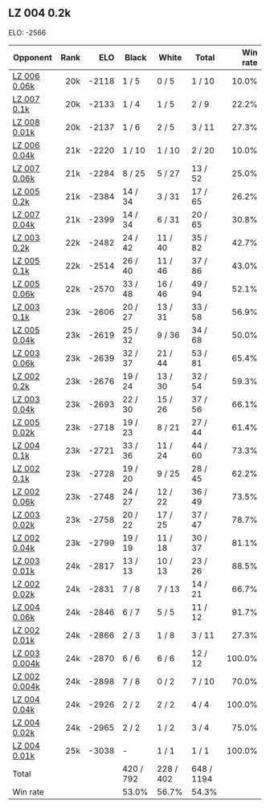 ## LZ 004 0.2k ##

ELO: -2566

Opponent | Rank | ELO | Black | White | Total | Win rate
---------|-----:|----:|-------|-------|-------|-------:
[LZ 006 0.06k](LZ%20006%200.06k.md) | 20k | -2118 | 1 / 5 | 0 / 5 | 1 / 10 | 10.0%
[LZ 007 0.1k](LZ%20007%200.1k.md) | 20k | -2133 | 1 / 4 | 1 / 5 | 2 / 9 | 22.2%
[LZ 008 0.01k](LZ%20008%200.01k.md) | 20k | -2137 | 1 / 6 | 2 / 5 | 3 / 11 | 27.3%
[LZ 006 0.04k](LZ%20006%200.04k.md) | 21k | -2220 | 1 / 10 | 1 / 10 | 2 / 20 | 10.0%
[LZ 007 0.06k](LZ%20007%200.06k.md) | 21k | -2284 | 8 / 25 | 5 / 27 | 13 / 52 | 25.0%
[LZ 005 0.2k](LZ%20005%200.2k.md) | 21k | -2384 | 14 / 34 | 3 / 31 | 17 / 65 | 26.2%
[LZ 007 0.04k](LZ%20007%200.04k.md) | 21k | -2399 | 14 / 34 | 6 / 31 | 20 / 65 | 30.8%
[LZ 003 0.2k](LZ%20003%200.2k.md) | 22k | -2482 | 24 / 42 | 11 / 40 | 35 / 82 | 42.7%
[LZ 005 0.1k](LZ%20005%200.1k.md) | 22k | -2514 | 26 / 40 | 11 / 46 | 37 / 86 | 43.0%
[LZ 005 0.06k](LZ%20005%200.06k.md) | 22k | -2570 | 33 / 48 | 16 / 46 | 49 / 94 | 52.1%
[LZ 003 0.1k](LZ%20003%200.1k.md) | 23k | -2606 | 20 / 27 | 13 / 31 | 33 / 58 | 56.9%
[LZ 005 0.04k](LZ%20005%200.04k.md) | 23k | -2619 | 25 / 32 | 9 / 36 | 34 / 68 | 50.0%
[LZ 003 0.06k](LZ%20003%200.06k.md) | 23k | -2639 | 32 / 37 | 21 / 44 | 53 / 81 | 65.4%
[LZ 002 0.2k](LZ%20002%200.2k.md) | 23k | -2676 | 19 / 24 | 13 / 30 | 32 / 54 | 59.3%
[LZ 003 0.04k](LZ%20003%200.04k.md) | 23k | -2693 | 22 / 30 | 15 / 26 | 37 / 56 | 66.1%
[LZ 005 0.02k](LZ%20005%200.02k.md) | 23k | -2718 | 19 / 23 | 8 / 21 | 27 / 44 | 61.4%
[LZ 004 0.1k](LZ%20004%200.1k.md) | 23k | -2721 | 33 / 36 | 11 / 24 | 44 / 60 | 73.3%
[LZ 002 0.1k](LZ%20002%200.1k.md) | 23k | -2728 | 19 / 20 | 9 / 25 | 28 / 45 | 62.2%
[LZ 002 0.06k](LZ%20002%200.06k.md) | 23k | -2748 | 24 / 27 | 12 / 22 | 36 / 49 | 73.5%
[LZ 003 0.02k](LZ%20003%200.02k.md) | 23k | -2758 | 20 / 22 | 17 / 25 | 37 / 47 | 78.7%
[LZ 002 0.04k](LZ%20002%200.04k.md) | 23k | -2799 | 19 / 19 | 11 / 18 | 30 / 37 | 81.1%
[LZ 003 0.01k](LZ%20003%200.01k.md) | 24k | -2817 | 13 / 13 | 10 / 13 | 23 / 26 | 88.5%
[LZ 002 0.02k](LZ%20002%200.02k.md) | 24k | -2831 | 7 / 8 | 7 / 13 | 14 / 21 | 66.7%
[LZ 004 0.06k](LZ%20004%200.06k.md) | 24k | -2846 | 6 / 7 | 5 / 5 | 11 / 12 | 91.7%
[LZ 002 0.01k](LZ%20002%200.01k.md) | 24k | -2866 | 2 / 3 | 1 / 8 | 3 / 11 | 27.3%
[LZ 003 0.004k](LZ%20003%200.004k.md) | 24k | -2870 | 6 / 6 | 6 / 6 | 12 / 12 | 100.0%
[LZ 002 0.004k](LZ%20002%200.004k.md) | 24k | -2898 | 7 / 8 | 0 / 2 | 7 / 10 | 70.0%
[LZ 004 0.04k](LZ%20004%200.04k.md) | 24k | -2926 | 2 / 2 | 2 / 2 | 4 / 4 | 100.0%
[LZ 004 0.02k](LZ%20004%200.02k.md) | 24k | -2965 | 2 / 2 | 1 / 2 | 3 / 4 | 75.0%
[LZ 004 0.01k](LZ%20004%200.01k.md) | 25k | -3038 | - | 1 / 1 | 1 / 1 | 100.0%
Total | | | 420 / 792 | 228 / 402 | 648 / 1194 | 
Win rate| | | 53.0% | 56.7% | 54.3% | 
